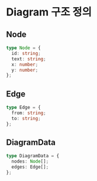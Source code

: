 # Diagram 구조 정의

## Node
```ts
type Node = {
  id: string;
  text: string;
  x: number;
  y: number;
};
```

## Edge
```ts
type Edge = {
  from: string;
  to: string;
};
```

## DiagramData
```ts
type DiagramData = {
  nodes: Node[];
  edges: Edge[];
};
```
